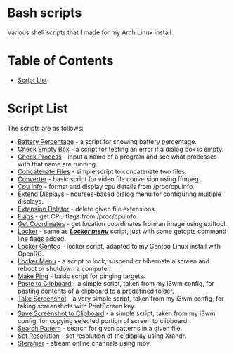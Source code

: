 # Bash scripts

Various shell scripts that I made for my Arch Linux install.

Table of Contents
=================
* [Script List](#Script-List)

# Script List

The scripts are as follows:

* [Battery Percentage](../Bash/battery_percentage) - a script for showing battery percentage.
* [Check Empty Box](../Bash/check_empty_box) - a script for testing an error if a dialog box is empty.
* [Check Process](../Bash/check_process) - input a name of a program and see what processes with that name are running.
* [Concatenate Files](../Bash/concatenate_files) - simple script to concatenate two files.
* [Converter](../Bash/converter) - basic script for video file conversion using ffmpeg.
* [Cpu Info](../Bash/cpu-info) - format and display cpu details from /proc/cpuinfo.
* [Extend Displays](../Bash/extend_displays) - ncurses-based dialog menu for configuring multiple displays.
* [Extension Deletor](../Bash/extensionDeletor) - delete given file extensions.
* [Flags](../Bash/flags) - get CPU flags from /proc/cpuinfo.
* [Get Coordinates](../Bash/getCoordinates) - get location coordinates from an image using exiftool.
* [Locker](../Bash/locker) - same as ***[Locker menu](../Bash/locker_menu)*** script, just with some getopts command line flags added.
* [Locker Gentoo](../Bash/locker_gentoo) - locker script, adapted to my Gentoo Linux install with OpenRC.
* [Locker Menu](../Bash/locker_menu) - a script to lock, suspend or hibernate a screen and reboot or shutdown a computer.
* [Make Ping](../Bash/make_ping) - basic script for pinging targets.
* [Paste to Clipboard](../Bash/paste_clipboard) - a simple script, taken from my i3wm config, for pasting contents of a clipboard to a predefined folder.
* [Take Screenshot](../Bash/screenshot) - a very simple script, taken from my i3wm config, for taking screenshots with PrintScreen key.
* [Save Screenshot to Clipboard](../Bash/screenshot_clipboard) - a simple script, taken from my i3wm config, for copying selected portion of screen to clipboard.
* [Search Pattern](../Bash/search_pattern) - search for given patterns in a given file.
* [Set Resolution](../Bash/set_resolution) - set resolution of the display using Xrandr.
* [Steramer](../Bash/streamer) - stream online channels using mpv.
